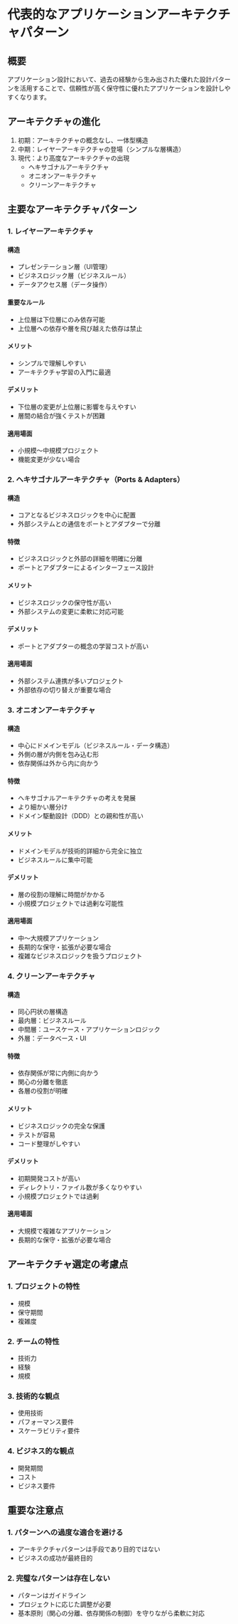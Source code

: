 # 代表的なアプリケーションアーキテクチャパターン

## 概要
アプリケーション設計において、過去の経験から生み出された優れた設計パターンを活用することで、信頼性が高く保守性に優れたアプリケーションを設計しやすくなります。

## アーキテクチャの進化
1. 初期：アーキテクチャの概念なし、一体型構造
2. 中期：レイヤーアーキテクチャの登場（シンプルな層構造）
3. 現代：より高度なアーキテクチャの出現
   - ヘキサゴナルアーキテクチャ
   - オニオンアーキテクチャ
   - クリーンアーキテクチャ

## 主要なアーキテクチャパターン

### 1. レイヤーアーキテクチャ

#### 構造
- プレゼンテーション層（UI管理）
- ビジネスロジック層（ビジネスルール）
- データアクセス層（データ操作）

#### 重要なルール
- 上位層は下位層にのみ依存可能
- 上位層への依存や層を飛び越えた依存は禁止

#### メリット
- シンプルで理解しやすい
- アーキテクチャ学習の入門に最適

#### デメリット
- 下位層の変更が上位層に影響を与えやすい
- 層間の結合が強くテストが困難

#### 適用場面
- 小規模〜中規模プロジェクト
- 機能変更が少ない場合

### 2. ヘキサゴナルアーキテクチャ（Ports & Adapters）

#### 構造
- コアとなるビジネスロジックを中心に配置
- 外部システムとの通信をポートとアダプターで分離

#### 特徴
- ビジネスロジックと外部の詳細を明確に分離
- ポートとアダプターによるインターフェース設計

#### メリット
- ビジネスロジックの保守性が高い
- 外部システムの変更に柔軟に対応可能

#### デメリット
- ポートとアダプターの概念の学習コストが高い

#### 適用場面
- 外部システム連携が多いプロジェクト
- 外部依存の切り替えが重要な場合

### 3. オニオンアーキテクチャ

#### 構造
- 中心にドメインモデル（ビジネスルール・データ構造）
- 外側の層が内側を包み込む形
- 依存関係は外から内に向かう

#### 特徴
- ヘキサゴナルアーキテクチャの考えを発展
- より細かい層分け
- ドメイン駆動設計（DDD）との親和性が高い

#### メリット
- ドメインモデルが技術的詳細から完全に独立
- ビジネスルールに集中可能

#### デメリット
- 層の役割の理解に時間がかかる
- 小規模プロジェクトでは過剰な可能性

#### 適用場面
- 中〜大規模アプリケーション
- 長期的な保守・拡張が必要な場合
- 複雑なビジネスロジックを扱うプロジェクト

### 4. クリーンアーキテクチャ

#### 構造
- 同心円状の層構造
- 最内層：ビジネスルール
- 中間層：ユースケース・アプリケーションロジック
- 外層：データベース・UI

#### 特徴
- 依存関係が常に内側に向かう
- 関心の分離を徹底
- 各層の役割が明確

#### メリット
- ビジネスロジックの完全な保護
- テストが容易
- コード整理がしやすい

#### デメリット
- 初期開発コストが高い
- ディレクトリ・ファイル数が多くなりやすい
- 小規模プロジェクトでは過剰

#### 適用場面
- 大規模で複雑なアプリケーション
- 長期的な保守・拡張が必要な場合

## アーキテクチャ選定の考慮点

### 1. プロジェクトの特性
- 規模
- 保守期間
- 複雑度

### 2. チームの特性
- 技術力
- 経験
- 規模

### 3. 技術的な観点
- 使用技術
- パフォーマンス要件
- スケーラビリティ要件

### 4. ビジネス的な観点
- 開発期間
- コスト
- ビジネス要件

## 重要な注意点

### 1. パターンへの過度な適合を避ける
- アーキテクチャパターンは手段であり目的ではない
- ビジネスの成功が最終目的

### 2. 完璧なパターンは存在しない
- パターンはガイドライン
- プロジェクトに応じた調整が必要
- 基本原則（関心の分離、依存関係の制御）を守りながら柔軟に対応 